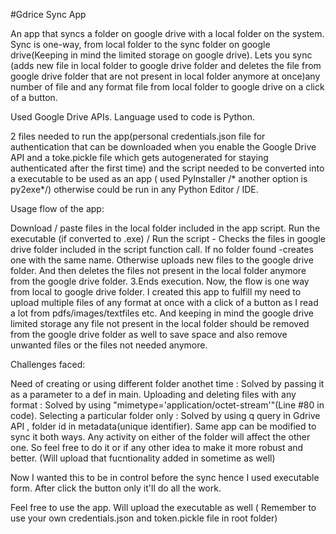 #Gdrice Sync App

An app that syncs a folder on google drive with a local folder on the system. Sync is one-way, from local folder to the sync folder on google drive(Keeping in mind the limited storage on google drive). Lets you sync (adds new file in local folder to google drive folder and deletes the file from google drive folder that are not present in local folder anymore at once)any number of file and any format file from local folder to google drive on a click of a button.

Used Google Drive APIs. Language used to code is Python.

2 files needed to run the app(personal credentials.json file for authentication that can be downloaded when you enable the Google Drive API and a toke.pickle file which gets autogenerated for staying authenticated after the first time) and the script needed to be converted into a executable to be used as an app ( used PyInstaller /* another option is py2exe*/) otherwise could be run in any Python Editor / IDE.

Usage flow of the app:

Download / paste files in the local folder included in the app script.
Run the executable (if converted to .exe) / Run the script - Checks the files in google drive folder included in the script function call. If no folder found -creates one with the same name. Otherwise uploads new files to the google drive folder. And then deletes the files not present in the local folder anymore from the google drive folder. 3.Ends execution.
Now, the flow is one way from local to google drive folder. I created this app to fulfill my need to upload multiple files of any format at once with a click of a button as I read a lot from pdfs/images/textfiles etc. And keeping in mind the google drive limited storage any file not present in the local folder should be removed from the google drive folder as well to save space and also remove unwanted files or the files not needed anymore.

Challenges faced:

Need of creating or using different folder anothet time : Solved by passing it as a parameter to a def in main.
Uploading and deleting files with any format : Solved by using "mimetype='application/octet-stream'"(Line #80 in code).
Selecting a particular folder only : Solved by using q query in Gdrive API , folder id in metadata(unique identifier).
Same app can be modified to sync it both ways. Any activity on either of the folder will affect the other one. So feel free to do it or if any other idea to make it more robust and better. (Will upload that fucntionality added in sometime as well)

Now I wanted this to be in control before the sync hence I used executable form. After click the button only it'll do all the work.

Feel free to use the app. Will upload the executable as well ( Remember to use your own credentials.json and token.pickle file in root folder)
